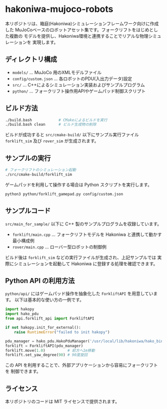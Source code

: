 # hakoniwa-mujoco-robots

本リポジトリは、箱庭(Hakoniwa)シミュレーションフレームワーク向けに作成した
MuJoCoベースのロボットアセット集です。フォークリフトをはじめとした複数の
モデルを提供し、Hakoniwa環境と連携することでリアルな物理シミュレーションを
実現します。

## ディレクトリ構成

- `models/` … MuJoCo 用のXMLモデルファイル
- `config/custom.json` … 各ロボットのPDU(入出力データ)設定
- `src/` … C++によるシミュレーション実装およびサンプルプログラム
- `python/` … フォークリフト操作用APIやゲームパッド制御スクリプト

## ビルド方法

```bash
./build.bash            # CMakeによるビルドを実行
./build.bash clean      # ビルド生成物の削除
```

ビルドが成功すると `src/cmake-build/` 以下にサンプル実行ファイル
`forklift_sim` 及び `rover_sim` が生成されます。

## サンプルの実行

```bash
# フォークリフトのシミュレーション起動
./src/cmake-build/forklift_sim
```

ゲームパッドを利用して操作する場合は Python スクリプトを実行します。

```bash
python3 python/forklift_gamepad.py config/custom.json
```

## サンプルコード

`src/main_for_sample/` 以下に C++ 製のサンプルプログラムを収録しています。

- `forklift/main.cpp` … フォークリフトモデルを Hakoniwa と連携して動かす最小構成例
- `rover/main.cpp` … ローバー型ロボットの制御例

ビルド後は `forklift_sim` などの実行ファイルが生成され、上記サンプルでは
実際にシミュレーションを起動して Hakoniwa に登録する処理を確認できます。

## Python API の利用方法

`python/api/` にはゲームパッド操作を抽象化した `ForkliftAPI` を用意しています。
以下は基本的な使い方の一例です。

```python
import hakopy
import hako_pdu
from api.forklift_api import ForkliftAPI

if not hakopy.init_for_external():
    raise RuntimeError("failed to init hakopy")

pdu_manager = hako_pdu.HakoPduManager('/usr/local/lib/hakoniwa/hako_binary/offset', 'config/custom.json')
forklift = ForkliftAPI(pdu_manager)
forklift.move(1.0)          # 前方へ1m移動
forklift.set_yaw_degree(90) # 90度旋回
```

この API を利用することで、外部アプリケーションから容易にフォークリフトを
制御できます。

## ライセンス

本リポジトリのコードは MIT ライセンスで提供されます。

